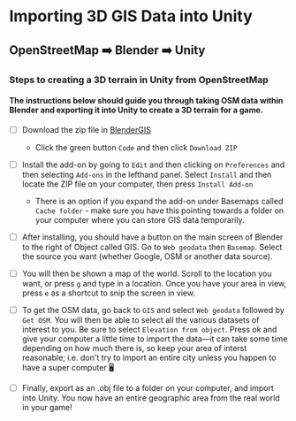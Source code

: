 # Importing 3D GIS Data into Unity

## OpenStreetMap :arrow_right: Blender :arrow_right: Unity 


### Steps to creating a 3D terrain in Unity from OpenStreetMap

#### The instructions below should guide you through taking OSM data within Blender and exporting it into Unity to create a 3D terrain for a game.

- [ ] Download the zip file in [BlenderGIS](https://github.com/domlysz/BlenderGIS)
    - Click the green button `Code` and then click `Download ZIP`
- [ ] Install the add-on by going to `Edit` and then clicking on `Preferences` and then selecting `Add-ons` in the lefthand panel. Select `Install` and then locate the ZIP file on your computer, then press `Install Add-on`
    - There is an option if you expand the add-on under Basemaps called `Cache folder` - make sure you have this pointing towards a folder on your computer where you can store GIS data temporarily.
- [ ] After installing, you should have a button on the main screen of Blender to the right of Object called GIS. Go to `Web geodata` then `Basemap`. Select the source you want (whether Google, OSM or another data source). 
- [ ] You will then be shown a map of the world. Scroll to the location you want, or press `g` and type in a location. Once you have your area in view, press `e` as a shortcut to snip the screen in view.
- [ ] To get the OSM data, go back to `GIS` and select `Web geodata` followed by `Get OSM`. You will then be able to select all the various datasets of interest to you. Be sure to select `Elevation from object`. Press ok and give your computer a little time to import the data—it can take some time depending on how much there is, so keep your area of interst reasonable; i.e. don't try to import an entire city unless you happen to have a super computer 🖥
- [ ] Finally, export as an .obj file to a folder on your computer, and import into Unity. You now have an entire geographic area from the real world in your game!

